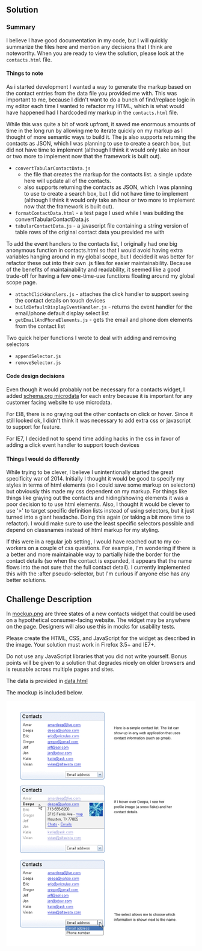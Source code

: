 ## Solution

### Summary

I believe I have good documentation in my code, but I will quickly summarize the files here and mention any
decisions that I think are noteworthy.  When you are ready to view the solution, please look at the 
`contacts.html` file.

#### Things to note

As i started development I wanted a way to generate the markup based on the contact entries from the data file
you provided me with.  This was important to me, because I didn't want to do a bunch of find/replace logic in
my editor each time I wanted to refactor my HTML, which is what would have happened had I hardcoded my markup
in the `contacts.html` file.  

While this was quite a bit of work upfront, it saved me enormous amounts of time
in the long run by allowing me to iterate quickly on my markup as I thought of more semantic ways to build it.
The js also supports returning the contacts as JSON, which I was planning to use to create a search box, but 
did not have time to implement (although I think it would only take an hour or two more to implement now that
the framework is built out).
- `convertTabularContactData.js` 
    - the file that creates the markup for the contacts list. a single update here will update all of the contacts.
    - also supports returning the contacts as JSON, which I was planning to use to create a search box, but I did 
      not have time to implement (although I think it would only take an hour or two more to implement now that 
      the framework is built out).
- `formatContactData.html` - a test page I used while I was building the convertTabularContactData.js
- `tabularContactData.js` - a javascript file containing a string version of table rows of the original contact 
data you provided me with

To add the event handlers to the contacts list, I originally had one big anonymous function in contacts.html so 
that I would avoid having extra variables hanging around in my global scope, but I decided it was better for 
refactor these out into their own .js files for easier maintainability.  Because of the benefits of maintainability
and readability, it seemed like a good trade-off for having a few one-time-use functions floating around my global
scope page.
- `attachClickHandlers.js` - attaches the click handler to support seeing the contact details on touch devices
- `buildDefaultDisplayEventHandler.js` - returns the event handler for the email/phone default display select list
- `getEmailAndPhoneElements.js` - gets the email and phone dom elements from the contact list

Two quick helper functions I wrote to deal with adding and removing selectors
- `appendSelector.js`
- `removeSelector.js` 

#### Code design decisions

Even though it would probably not be necessary for a contacts widget, I added [schema.org microdata](http://schema.org/)
for each entry because it is important for any customer facing website to use microdata.

For EI8, there is no graying out the other contacts on click or hover.  Since it still looked ok, I didn't
think it was necessary to add extra css or javascript to support for feature.

For IE7, I decided not to spend time adding hacks in the css in favor of adding a click event handler to support touch devices

#### Things I would do differently

While trying to be clever, I believe I unintentionally started the great specificity war of 2014.  Initially I 
thought it would be good to specify my styles in terms of html elements (so I could save some markup on selectors)
but obviously this made my css dependent on my markup. For things like things like graying out the contacts and 
hiding/showing elements it was a poor decision to to use html elements. Also, I thought it would be clever to 
use '>' to target specific definition lists instead of using selectors, but it just turned into a giant headache.
Doing this again (or taking a bit more time to refactor). I would make sure to use the least specific selectors 
possible and depend on classnames instead of html markup for my styling.

If this were in a regular job setting, I would have reached out to my co-workers on a couple of css questions.
For example, I'm wondering if there is a better and more maintainable way to partially hide the border for the
contact details (so when the contact is expanded, it appears that the name flows into the not sure that the full
contact detail).  I currently implemented this with the :after pseudo-selector, but I'm curious if anyone else 
has any better solutions.

## Challenge Description

In [mockup.png](./mockup.png?raw=true) are three states of a new contacts widget that could be used on
a hypothetical consumer-facing website.  The widget may be anywhere on the
page. Designers will also use this in mocks for usability tests.
 
Please create the HTML, CSS, and JavaScript for the widget as described in the
image. Your solution must work in Firefox 3.5+ and IE7+.  

Do not use any JavaScript libraries that you did not write yourself. Bonus 
points will be given to a solution that degrades nicely on older browsers and
is reusable across multiple pages and sites.

The data is provided in [data.html](./data.html)

The mockup is included below.

![Contacts Mockup](./mockup.png?raw=true)